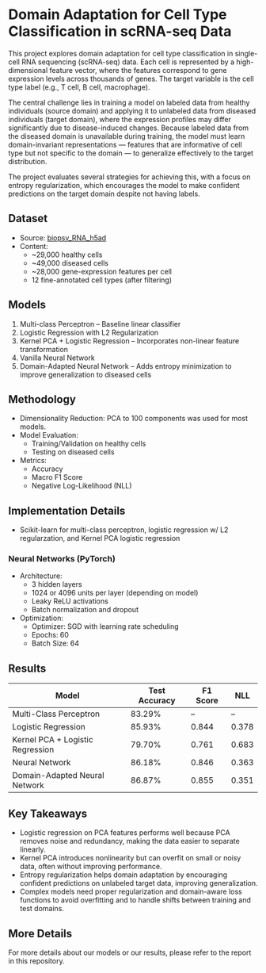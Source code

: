 # Domain Adaptation for Cell Type Classification in scRNA-seq Data

This project explores domain adaptation for cell type classification in single-cell RNA sequencing (scRNA-seq) data. Each cell is represented by a high-dimensional feature vector, where the features correspond to gene expression levels across thousands of genes. The target variable is the cell type label (e.g., T cell, B cell, macrophage).

The central challenge lies in training a model on labeled data from healthy individuals (source domain) and applying it to unlabeled data from diseased individuals (target domain), where the expression profiles may differ significantly due to disease-induced changes. Because labeled data from the diseased domain is unavailable during training, the model must learn domain-invariant representations — features that are informative of cell type but not specific to the domain — to generalize effectively to the target distribution.

The project evaluates several strategies for achieving this, with a focus on entropy regularization, which encourages the model to make confident predictions on the target domain despite not having labels.

## Dataset

- Source: [biopsy_RNA_h5ad](https://figshare.com/articles/dataset/biopsy_RNA_h5ad/21919425?file=38883240)
- Content:
  - ~29,000 healthy cells
  - ~49,000 diseased cells
  - ~28,000 gene-expression features per cell
  - 12 fine-annotated cell types (after filtering)

## Models
1. Multi-class Perceptron – Baseline linear classifier
2. Logistic Regression with L2 Regularization
3. Kernel PCA + Logistic Regression – Incorporates non-linear feature transformation
4. Vanilla Neural Network 
5. Domain-Adapted Neural Network – Adds entropy minimization to improve generalization to diseased cells

## Methodology
- Dimensionality Reduction: PCA to 100 components was used for most models.
- Model Evaluation:
  - Training/Validation on healthy cells
  - Testing on diseased cells
- Metrics:
  - Accuracy
  - Macro F1 Score
  - Negative Log-Likelihood (NLL)

## Implementation Details
- Scikit-learn for multi-class perceptron, logistic regression w/ L2 regularzation, and Kernel PCA logistic regression

### Neural Networks (PyTorch)
- Architecture:
  - 3 hidden layers
  - 1024 or 4096 units per layer (depending on model)
  - Leaky ReLU activations
  - Batch normalization and dropout
- Optimization:
  - Optimizer: SGD with learning rate scheduling
  - Epochs: 60
  - Batch Size: 64

## Results

| Model                            | Test Accuracy | F1 Score | NLL   |
|----------------------------------|---------------|----------|--------|
| Multi-Class Perceptron           | 83.29%        | –        | –      |
| Logistic Regression              | 85.93%        | 0.844    | 0.378  |
| Kernel PCA + Logistic Regression | 79.70%        | 0.761    | 0.683  |
| Neural Network                   | 86.18%        | 0.846    | 0.363  |
| Domain-Adapted Neural Network    | 86.87%        | 0.855    | 0.351  |

## Key Takeaways

- Logistic regression on PCA features performs well because PCA removes noise and redundancy, making the data easier to separate linearly.
- Kernel PCA introduces nonlinearity but can overfit on small or noisy data, often without improving performance.
- Entropy regularization helps domain adaptation by encouraging confident predictions on unlabeled target data, improving generalization.
- Complex models need proper regularization and domain-aware loss functions to avoid overfitting and to handle shifts between training and test domains.

## More Details
For more details about our models or our results, please refer to the report in this repository.
